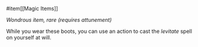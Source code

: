 #item[[Magic Items]]

*Wondrous item, rare (requires attunement)*

While you wear these boots, you can use an action to cast the *levitate* spell on yourself at will.
